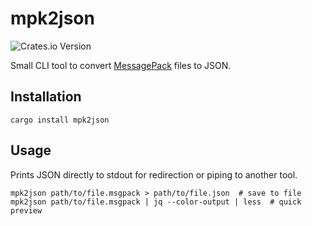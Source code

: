 # mpk2json

![Crates.io Version](https://img.shields.io/crates/v/mpk2json)

Small CLI tool to convert [MessagePack](https://msgpack.org/) files to JSON.

## Installation

```
cargo install mpk2json
```

## Usage

Prints JSON directly to stdout for redirection or piping to another tool.

```shell
mpk2json path/to/file.msgpack > path/to/file.json  # save to file
mpk2json path/to/file.msgpack | jq --color-output | less  # quick preview
```
